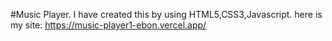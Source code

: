 #Music Player.
I have created this by using HTML5,CSS3,Javascript.
here is my site: https://music-player1-ebon.vercel.app/
